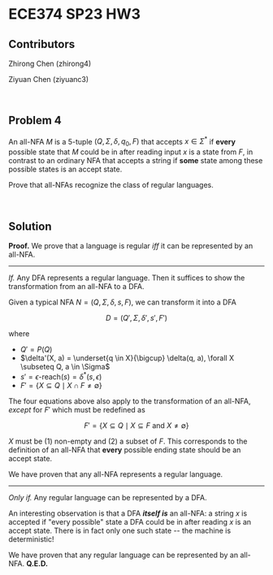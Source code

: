 # ECE374 SP23 HW3

## Contributors

Zhirong Chen (zhirong4)

Ziyuan Chen (ziyuanc3)

<br>

## Problem 4

An all-NFA $M$ is a 5-tuple $(Q, \Sigma, \delta, q_0, F)$ that accepts $x \in \Sigma^*$ if **every** possible state that $M$ could be in after reading input $x$ is a state from $F$, in contrast to an ordinary NFA that accepts a string if **some** state among these possible states is an accept state.

Prove that all-NFAs recognize the class of regular languages.

<br>

## Solution

**Proof.** We prove that a language is regular *iff* it can be represented by an all-NFA.

---

*If.* Any DFA represents a regular language. Then it suffices to show the transformation from an all-NFA to a DFA.

Given a typical NFA $N = (Q, \Sigma, \delta, s, F)$, we can transform it into a DFA

$$ D = (Q', \Sigma, \delta', s', F') $$

where
- $Q' = P(Q)$
- $\delta'(X, a) = \underset{q \in X}{\bigcup} \delta(q, a), \forall X \subseteq Q, a \in \Sigma$
- $s' = \epsilon \textrm{-reach}(s) = \delta^*(s, \epsilon)$
- $F' = \{X \subseteq Q \mid X \cap F \neq \emptyset\}$

The four equations above also apply to the transformation of an all-NFA, *except* for $F'$ which must be redefined as

$$ F' = \{X \subseteq Q \mid X \subseteq F \textrm{ and } X \neq \emptyset\} $$

$X$ must be (1) non-empty and (2) a subset of $F$. This corresponds to the definition of an all-NFA that **every** possible ending state should be an accept state.

We have proven that any all-NFA represents a regular language.

---

*Only if.* Any regular language can be represented by a DFA.

An interesting observation is that a DFA ***itself is*** an all-NFA: a string $x$ is accepted if "every possible" state a DFA could be in after reading $x$ is an accept state. There is in fact only one such state -- the machine is deterministic!

We have proven that any regular language can be represented by an all-NFA. **Q.E.D.**
